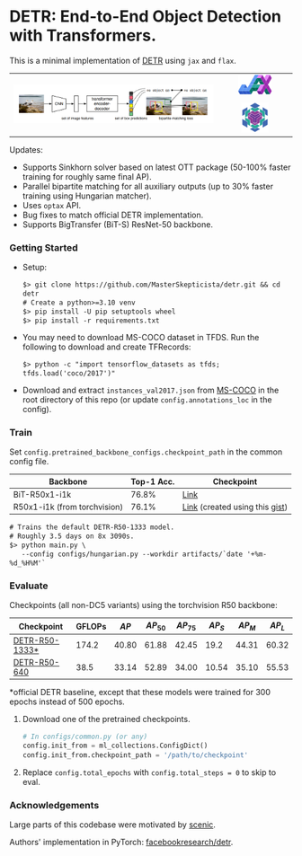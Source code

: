 # DETR: End-to-End Object Detection with Transformers.

This is a minimal implementation of [DETR](https://arxiv.org/abs/2005.12872) using `jax` and `flax`.

<table align="center">
  <tr>
    <td rowspan="2" align="center">
      <img src="https://github.com/MasterSkepticista/detr/raw/main/.github/detr.png" alt="DETR Architecture">
    </td>
    <td align="center" style="padding-bottom: 10px;">
      <img src="https://github.com/MasterSkepticista/detr/raw/main/.github/jax.png" alt="JAX logo" width="50%">
    </td>
  </tr>
  <tr>
    <td align="center">
      <img src="https://github.com/MasterSkepticista/detr/raw/main/.github/flax.png" alt="Flax logo" width="40%">
    </td>
  </tr>
</table>

Updates:
* Supports Sinkhorn solver based on latest OTT package (50-100% faster training for roughly same final AP).
* Parallel bipartite matching for all auxiliary outputs (up to 30% faster training using Hungarian matcher).
* Uses `optax` API.
* Bug fixes to match official DETR implementation.
* Supports BigTransfer (BiT-S) ResNet-50 backbone.

### Getting Started

* Setup:
  ```shell
  $> git clone https://github.com/MasterSkepticista/detr.git && cd detr
  # Create a python>=3.10 venv
  $> pip install -U pip setuptools wheel
  $> pip install -r requirements.txt
  ```

* You may need to download MS-COCO dataset in TFDS. Run the following to download
and create TFRecords:
  ```shell
  $> python -c "import tensorflow_datasets as tfds; tfds.load('coco/2017')"
  ```

* Download and extract `instances_val2017.json` from [MS-COCO](https://cocodataset.org/#download) 
in the root directory of this repo (or update `config.annotations_loc` in the config).

### Train

Set `config.pretrained_backbone_configs.checkpoint_path` in the common config file.

|Backbone|Top-1 Acc.|Checkpoint|
|--------|----------|----|
|BiT-R50x1-i1k|76.8%|[Link](https://drive.google.com/file/d/1iVBV9jghBR2mseSc5z2SB1b8QptI9mju/view?usp=drive_link)|
|R50x1-i1k (from torchvision)|76.1%|[Link](https://drive.google.com/file/d/1q-PYc6ZshX12Nelb30V6Cp1FkmxhUdD2/view?usp=sharing) (created using this [gist](https://gist.github.com/MasterSkepticista/c854bce837a5cb5ca0489bd33b3a2259))|

```shell
# Trains the default DETR-R50-1333 model.
# Roughly 3.5 days on 8x 3090s.
$> python main.py \
   --config configs/hungarian.py --workdir artifacts/`date '+%m-%d_%H%M'`
```

### Evaluate
Checkpoints (all non-DC5 variants) using the torchvision R50 backbone:

|Checkpoint|GFLOPs|$AP$|$AP_{50}$|$AP_{75}$|$AP_S$|$AP_M$|$AP_L$|
|-|-|-|-|-|-|-|-|
[DETR-R50-1333*](https://drive.google.com/file/d/1fu4M3l88mhiQEUpADoUT2wrSEIZNDSqe/view?usp=sharing)|174.2|40.80|61.88|42.45|19.2|44.31|60.32|
[DETR-R50-640](https://drive.google.com/file/d/1XYV3ULIDwa59AVYSAvBeIOFXwRR_GZ46/view?usp=sharing)|38.5|33.14|52.89|34.00|10.54|35.10|55.53|

\*official DETR baseline, except that these models were trained for 300 epochs instead of 500 epochs.

1. Download one of the pretrained checkpoints.
    ```python
    # In configs/common.py (or any)
    config.init_from = ml_collections.ConfigDict()
    config.init_from.checkpoint_path = '/path/to/checkpoint'
    ```
2. Replace `config.total_epochs` with `config.total_steps = 0` to skip to eval.

### Acknowledgements
Large parts of this codebase were motivated by [scenic](https://github.com/google-research/scenic/).

Authors' implementation in PyTorch: [facebookresearch/detr](https://github.com/facebookresearch/detr).